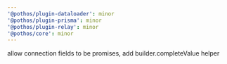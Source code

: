 ```yaml
---
'@pothos/plugin-dataloader': minor
'@pothos/plugin-prisma': minor
'@pothos/plugin-relay': minor
'@pothos/core': minor
---
```


allow connection fields to be promises, add builder.completeValue helper
